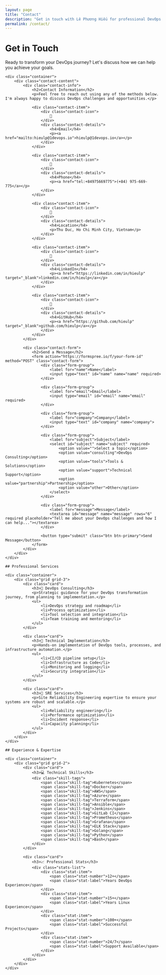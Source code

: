 ```yaml
---
layout: page
title: "Contact"
description: "Get in touch with Lê Phương Hiếu for professional DevOps services, consulting, and SRE expertise"
permalink: /contact/
---
```


<div class="contact-page">
    <div class="contact-hero">
        <div class="container">
            <h1>Get in Touch</h1>
            <p>Ready to transform your DevOps journey? Let's discuss how we can help you achieve your goals.</p>
        </div>
    </div>

    <div class="container">
        <div class="contact-content">
            <div class="contact-info">
                <h2>Contact Information</h2>
                <p>Feel free to reach out using any of the methods below. I'm always happy to discuss DevOps challenges and opportunities.</p>
                
                <div class="contact-item">
                    <div class="contact-icon">
                        📧
                    </div>
                    <div class="contact-details">
                        <h4>Email</h4>
                        <p><a href="mailto:hieulp@1devops.io">hieulp@1devops.io</a></p>
                    </div>
                </div>

                <div class="contact-item">
                    <div class="contact-icon">
                        📱
                    </div>
                    <div class="contact-details">
                        <h4>Phone</h4>
                        <p><a href="tel:+84975669775">(+84) 975-669-775</a></p>
                    </div>
                </div>

                <div class="contact-item">
                    <div class="contact-icon">
                        📍
                    </div>
                    <div class="contact-details">
                        <h4>Location</h4>
                        <p>Thu Duc, Ho Chi Minh City, Vietnam</p>
                    </div>
                </div>

                <div class="contact-item">
                    <div class="contact-icon">
                        💼
                    </div>
                    <div class="contact-details">
                        <h4>LinkedIn</h4>
                        <p><a href="https://linkedin.com/in/hieulp" target="_blank">linkedin.com/in/hieulp</a></p>
                    </div>
                </div>

                <div class="contact-item">
                    <div class="contact-icon">
                        🐙
                    </div>
                    <div class="contact-details">
                        <h4>GitHub</h4>
                        <p><a href="https://github.com/hieulp" target="_blank">github.com/hieulp</a></p>
                    </div>
                </div>
            </div>

            <div class="contact-form">
                <h2>Send a Message</h2>
                <form action="https://formspree.io/f/your-form-id" method="POST" class="contact-form">
                    <div class="form-group">
                        <label for="name">Name</label>
                        <input type="text" id="name" name="name" required>
                    </div>
                    
                    <div class="form-group">
                        <label for="email">Email</label>
                        <input type="email" id="email" name="email" required>
                    </div>
                    
                    <div class="form-group">
                        <label for="company">Company</label>
                        <input type="text" id="company" name="company">
                    </div>
                    
                    <div class="form-group">
                        <label for="subject">Subject</label>
                        <select id="subject" name="subject" required>
                            <option value="">Select a topic</option>
                            <option value="consulting">DevOps Consulting</option>
                            <option value="tools">Tools & Solutions</option>
                            <option value="support">Technical Support</option>
                            <option value="partnership">Partnership</option>
                            <option value="other">Other</option>
                        </select>
                    </div>
                    
                    <div class="form-group">
                        <label for="message">Message</label>
                        <textarea id="message" name="message" rows="6" required placeholder="Tell me about your DevOps challenges and how I can help..."></textarea>
                    </div>
                    
                    <button type="submit" class="btn btn-primary">Send Message</button>
                </form>
            </div>
        </div>
    </div>

    ## Professional Services

    <div class="container">
        <div class="grid grid-3">
            <div class="card">
                <h3>🚀 DevOps Consulting</h3>
                <p>Strategic guidance for your DevOps transformation journey, from planning to implementation.</p>
                <ul>
                    <li>DevOps strategy and roadmap</li>
                    <li>Process optimization</li>
                    <li>Tool selection and integration</li>
                    <li>Team training and mentoring</li>
                </ul>
            </div>
            
            <div class="card">
                <h3>🔧 Technical Implementation</h3>
                <p>Hands-on implementation of DevOps tools, processes, and infrastructure automation.</p>
                <ul>
                    <li>CI/CD pipeline setup</li>
                    <li>Infrastructure as Code</li>
                    <li>Monitoring and logging</li>
                    <li>Security integration</li>
                </ul>
            </div>
            
            <div class="card">
                <h3>🎯 SRE Services</h3>
                <p>Site Reliability Engineering expertise to ensure your systems are robust and scalable.</p>
                <ul>
                    <li>Reliability engineering</li>
                    <li>Performance optimization</li>
                    <li>Incident response</li>
                    <li>Capacity planning</li>
                </ul>
            </div>
        </div>
    </div>

    ## Experience & Expertise

    <div class="container">
        <div class="grid grid-2">
            <div class="card">
                <h3>💻 Technical Skills</h3>
                <div class="skill-tags">
                    <span class="skill-tag">Kubernetes</span>
                    <span class="skill-tag">Docker</span>
                    <span class="skill-tag">AWS</span>
                    <span class="skill-tag">Azure</span>
                    <span class="skill-tag">Terraform</span>
                    <span class="skill-tag">Ansible</span>
                    <span class="skill-tag">Jenkins</span>
                    <span class="skill-tag">GitLab CI</span>
                    <span class="skill-tag">Prometheus</span>
                    <span class="skill-tag">Grafana</span>
                    <span class="skill-tag">ELK Stack</span>
                    <span class="skill-tag">Golang</span>
                    <span class="skill-tag">Python</span>
                    <span class="skill-tag">Bash</span>
                </div>
            </div>
            
            <div class="card">
                <h3>📈 Professional Stats</h3>
                <div class="stats-list">
                    <div class="stat-item">
                        <span class="stat-number">12+</span>
                        <span class="stat-label">Years DevOps Experience</span>
                    </div>
                    <div class="stat-item">
                        <span class="stat-number">15+</span>
                        <span class="stat-label">Years Linux Experience</span>
                    </div>
                    <div class="stat-item">
                        <span class="stat-number">100+</span>
                        <span class="stat-label">Successful Projects</span>
                    </div>
                    <div class="stat-item">
                        <span class="stat-number">24/7</span>
                        <span class="stat-label">Support Available</span>
                    </div>
                </div>
            </div>
        </div>
    </div>
</div>

<style>
.contact-highlights {
    display: flex;
    flex-wrap: wrap;
    gap: 0.5rem;
}

.highlight-item {
    margin-bottom: 0.5rem;
}

.contact-info {
    display: flex;
    flex-direction: column;
    gap: 1.5rem;
}

.contact-item h3 {
    margin-bottom: 0.5rem;
    color: var(--primary);
}

.contact-item p {
    margin-bottom: 0.25rem;
}

.contact-item a {
    color: var(--primary);
    text-decoration: none;
}

.contact-item a:hover {
    text-decoration: underline;
}

.faq-section {
    display: flex;
    flex-direction: column;
    gap: 1rem;
}

.faq-section .card h4 {
    color: var(--primary);
    margin-bottom: 0.5rem;
}

@media (max-width: 768px) {
    .contact-highlights {
        justify-content: center;
    }
    
    .page-header .grid {
        grid-template-columns: 1fr;
        text-align: center;
    }
}
</style> 